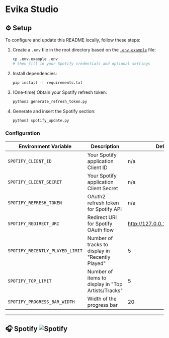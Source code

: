 # Evika Studio

## ⚙️ Setup

To configure and update this README locally, follow these steps:

1. Create a `.env` file in the root directory based on the [`.env.example`](.env.example) file:

   ```bash
   cp .env.example .env
   # then fill in your Spotify credentials and optional settings
   ```

2. Install dependencies:

   ```bash
   pip install -r requirements.txt
   ```

3. (One-time) Obtain your Spotify refresh token:

   ```bash
   python3 generate_refresh_token.py
   ```

4. Generate and insert the Spotify section:

   ```bash
   python3 spotify_update.py
   ```

### Configuration

| Environment Variable               | Description                                              | Default                                         |
|------------------------------------|----------------------------------------------------------|-------------------------------------------------|
| `SPOTIFY_CLIENT_ID`                | Your Spotify application Client ID                       | n/a                                             |
| `SPOTIFY_CLIENT_SECRET`            | Your Spotify application Client Secret                   | n/a                                             |
| `SPOTIFY_REFRESH_TOKEN`            | OAuth2 refresh token for Spotify API                     | n/a                                             |
| `SPOTIFY_REDIRECT_URI`             | Redirect URI for Spotify OAuth flow                      | <http://127.0.0.1:8888/callback>                  |
| `SPOTIFY_RECENTLY_PLAYED_LIMIT`    | Number of tracks to display in "Recently Played"        | 5                                               |
| `SPOTIFY_TOP_LIMIT`                | Number of items to display in "Top Artists/Tracks"     | 5                                               |
| `SPOTIFY_PROGRESS_BAR_WIDTH`       | Width of the progress bar                                | 20                                              |

---

## 🎧 Spotify ![Spotify](https://img.shields.io/badge/Now_Playing-Spotify-green?logo=spotify&style=flat-square)

